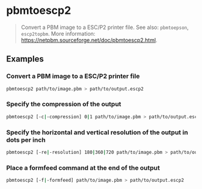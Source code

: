 # pbmtoescp2

> Convert a PBM image to a ESC/P2 printer file. See also: `pbmtoepson`, `escp2topbm`. More information: <https://netpbm.sourceforge.net/doc/pbmtoescp2.html>.

## Examples

### Convert a PBM image to a ESC/P2 printer file

```bash
pbmtoescp2 path/to/image.pbm > path/to/output.escp2
```

### Specify the compression of the output

```bash
pbmtoescp2 [-c|-compression] 0|1 path/to/image.pbm > path/to/output.escp2
```

### Specify the horizontal and vertical resolution of the output in dots per inch

```bash
pbmtoescp2 [-re|-resolution] 180|360|720 path/to/image.pbm > path/to/output.escp2
```

### Place a formfeed command at the end of the output

```bash
pbmtoescp2 [-f|-formfeed] path/to/image.pbm > path/to/output.escp2
```

